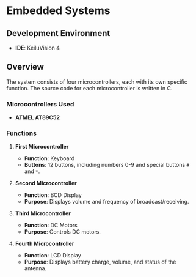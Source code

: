 # Embedded Systems

## Development Environment

- **IDE**: KeiluVision 4

## Overview

The system consists of four microcontrollers, each with its own specific function. The source code for each microcontroller is written in C.

### Microcontrollers Used

- **ATMEL AT89C52**

### Functions

1. **First Microcontroller**
   - **Function**: Keyboard
   - **Buttons**: 12 buttons, including numbers 0-9 and special buttons `#` and `*`.

2. **Second Microcontroller**
   - **Function**: BCD Display
   - **Purpose**: Displays volume and frequency of broadcast/receiving.

3. **Third Microcontroller**
   - **Function**: DC Motors
   - **Purpose**: Controls DC motors.

4. **Fourth Microcontroller**
   - **Function**: LCD Display
   - **Purpose**: Displays battery charge, volume, and status of the antenna.

